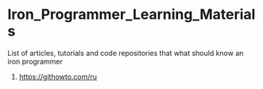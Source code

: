 # Iron_Programmer_Learning_Materials
List of articles, tutorials and code repositories that what should know an iron programmer


1. https://githowto.com/ru

